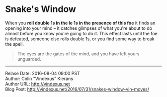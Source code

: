 # Snake's Window
When you **roll double 1s in the le 1s in the presence of this foe** it finds an opening into your mind – it catches glimpses of what you're about to do almost before you know you're going to do it. This effect lasts until the foe is defeated, someone else rolls double 1s, or you find some way to break the spell.

>The eyes are the gates of the mind, and you have left yours unguarded.

---
Relase Date: 2016-08-04 09:00 PST  
Author: Colin "Vindexus" Kierans  
Author URL: http://vindexus.net  
Blog Post: http://vindexus.net/2016/07/31/snakes-window-vin-moves/  

